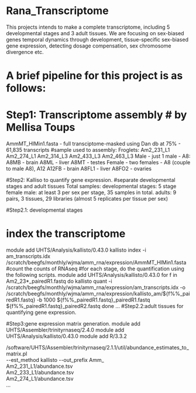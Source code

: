 # Rana_Transcriptome
This projects intends to make a complete transcriptome, including 5 developmental stages and 3 adult tissues. We are focusing on sex-biased genes temporal dynamics through development, tissue-specific sex-biased gene expression, detecting dosage compensation, sex chromosome divergence etc.

# A brief pipeline for this project is as follows:

# Step1: Transcriptome assembly # by Mellisa Toups
AmmMT_HIMin1.fasta - full transciptome-masked using Dan db at 75% - 61,835 transcripts
#sample used to assembly:
Froglets:
Am2_231_L1
Am2_274_L1
Am2_314_L3
Am2_433_L3
Am2_463_L3
Male - just 1 male - A8:
A8MB - brain
A8ML - liver
A8MT - testes
Female - two females - A8 (couple to male A8), A12
A12FB - brain
A8FL1 - liver
A8FO2 - ovaries

#Step2: Kalliso to quantify gene expression.
#separate developmental stages and adult tissues
Total samples:
developmental stages: 5
stage female male: at least 3 per sex per stage, 35 samples in total.
adults:
9 pairs, 3 tissues, 29 libraries (almost 5 replicates per tissue per sex)

#Step2.1: developmental stages
# index the transcriptome
module add UHTS/Analysis/kallisto/0.43.0
kallisto index -i am_transcripts.idx /scratch/beegfs/monthly/wjma/amm_rna/expression/AmmMT_HIMin1.fasta
#count the counts of RNAseq
#for each stage, do the quantification using the following scripts.
module add UHTS/Analysis/kallisto/0.43.0
for f in Am2_23*_pairedR1.fastq
do
kallisto quant -i /scratch/beegfs/monthly/wjma/amm_rna/expression/am_transcripts.idx -o /scratch/beegfs/monthly/wjma/amm_rna/expression/kallisto_am/${f%%_pairedR1.fastq} -b 1000 ${f%%_pairedR1.fastq}_pairedR1.fastq ${f%%_pairedR1.fastq}_pairedR2.fastq
done
...
#Step2.2:adult tissues for quantifying gene expression.

#Step3:gene expression matrix generation.
module add UHTS/Assembler/trinityrnaseq/2.4.0
module add UHTS/Analysis/kallisto/0.43.0
module add R/3.3.2

/software/UHTS/Assembler/trinityrnaseq/2.1.1/util/abundance_estimates_to_matrix.pl \
--est_method kallisto  --out_prefix Amm_ \
Am2_231_L1/abundance.tsv \
Am2_233_L1/abundance.tsv \
Am2_274_L1/abundance.tsv \
...
